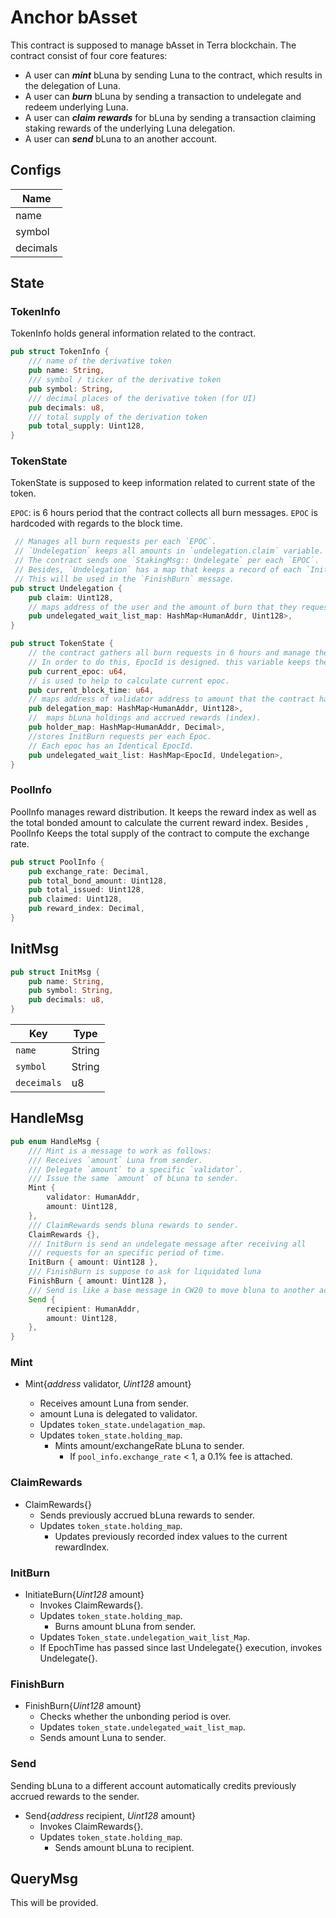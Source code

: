 # Anchor bAsset <!-- omit in toc -->
This contract is supposed to manage bAsset in Terra blockchain. The contract consist of four core features:
    
   * A user can _***mint***_ bLuna by sending Luna to the contract, which results in the delegation of Luna.
   * A user can _***burn***_ bLuna by sending a transaction to undelegate and redeem underlying Luna.
   * A user can _***claim rewards***_ for bLuna by sending a transaction claiming staking rewards of the underlying Luna delegation.
   * A user can *_**send**_* bLuna to an another account.
   
## Configs 
| Name         | 
| ------------ | 
| name        |         
| symbol | 
|decimals|

## State
### TokenInfo
TokenInfo holds general information related to the contract. 
```rust
pub struct TokenInfo {
    /// name of the derivative token
    pub name: String,
    /// symbol / ticker of the derivative token
    pub symbol: String,
    /// decimal places of the derivative token (for UI)
    pub decimals: u8,
    /// total supply of the derivation token
    pub total_supply: Uint128,
}
```

### TokenState
TokenState is supposed to keep information related to current state of the token.

`EPOC`: is 6 hours period that the contract collects all burn messages. `EPOC` is hardcoded with regards to the block time.

```rust
 // Manages all burn requests per each `EPOC`. 
 // `Undelegation` keeps all amounts in `undelegation.claim` variable. 
 // The contract sends one `StakingMsg:: Undelegate` per each `EPOC`. 
 // Besides, `Undelegation` has a map that keeps a record of each `InitBurn` request. 
 // This will be used in the `FinishBurn` message.
pub struct Undelegation {
    pub claim: Uint128,
    // maps address of the user and the amount of burn that they requests.
    pub undelegated_wait_list_map: HashMap<HumanAddr, Uint128>,
}
```
```rust
pub struct TokenState {
    // the contract gathers all burn requests in 6 hours and manage them all at once. 
    // In order to do this, EpocId is designed. this variable keeps the current epoc of the contract.
    pub current_epoc: u64,
    // is used to help to calculate current epoc. 
    pub current_block_time: u64,
    // maps address of validator address to amount that the contract has delegated to
    pub delegation_map: HashMap<HumanAddr, Uint128>,
    //  maps bLuna holdings and accrued rewards (index). 
    pub holder_map: HashMap<HumanAddr, Decimal>,
    //stores InitBurn requests per each Epoc. 
    // Each epoc has an Identical EpocId.
    pub undelegated_wait_list: HashMap<EpocId, Undelegation>,
}
```

### PoolInfo
PoolInfo manages reward distribution. It keeps the reward index as well as the total bonded amount to calculate the current reward index. Besides , PoolInfo Keeps the total supply of the contract to compute the exchange rate. 

```rust
pub struct PoolInfo {
    pub exchange_rate: Decimal,
    pub total_bond_amount: Uint128,
    pub total_issued: Uint128,
    pub claimed: Uint128,
    pub reward_index: Decimal,
}
```

## InitMsg
```rust
pub struct InitMsg {
    pub name: String,
    pub symbol: String,
    pub decimals: u8,
}
```
| Key                | Type       | 
| ------------------ | ---------- | 
| `name`     | String |
| `symbol`           | String    |
| `deceimals`        | u8    | 

## HandleMsg
```rust
pub enum HandleMsg {
    /// Mint is a message to work as follows:
    /// Receives `amount` Luna from sender.
    /// Delegate `amount` to a specific `validator`.
    /// Issue the same `amount` of bLuna to sender.
    Mint {
        validator: HumanAddr,
        amount: Uint128,
    },
    /// ClaimRewards sends bluna rewards to sender.
    ClaimRewards {},
    /// InitBurn is send an undelegate message after receiving all
    /// requests for an specific period of time.
    InitBurn { amount: Uint128 },
    /// FinishBurn is suppose to ask for liquidated luna
    FinishBurn { amount: Uint128 },
    /// Send is like a base message in CW20 to move bluna to another account
    Send {
        recipient: HumanAddr,
        amount: Uint128,
    },
}
```
### Mint
* Mint{*address* validator, *Uint128* amount}

    * Receives amount Luna from sender.
    * amount Luna is delegated to validator.
    * Updates `token_state.undelagation_map`.
    * Updates `token_state.holding_map`.
        * Mints amount/exchangeRate bLuna to sender.
            * If `pool_info.exchange_rate` < 1, a 0.1% fee is attached.


### ClaimRewards
* ClaimRewards{}
    * Sends previously accrued bLuna rewards to sender.
    * Updates `token_state.holding_map`.
        * Updates previously recorded index values to the current rewardIndex.


### InitBurn
* InitiateBurn{*Uint128* amount}
    * Invokes ClaimRewards{}.
    * Updates `token_state.holding_map`.
        * Burns amount bLuna from sender.
    * Updates `Token_state.undelegation_wait_list_Map`.
    * If EpochTime has passed since last Undelegate{} execution, invokes Undelegate{}.

### FinishBurn
* FinishBurn{*Uint128* amount}
    * Checks whether the unbonding period is over.
    * Updates `token_state.undelegated_wait_list_map`.
    * Sends amount Luna to sender.


### Send
Sending bLuna to a different account automatically credits previously accrued rewards to the sender.

* Send{*address* recipient, *Uint128* amount}
    * Invokes ClaimRewards{}.
    * Updates `token_state.holding_map`.
        * Sends amount bLuna to recipient.

## QueryMsg
This will be provided. 